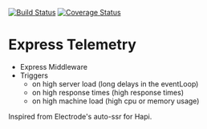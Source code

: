 [![Build Status](https://travis-ci.org/Bamieh/express-telemetry.svg?branch=master)](https://travis-ci.org/Bamieh/express-telemetry)
[![Coverage Status](https://coveralls.io/repos/github/Bamieh/express-telemetry/badge.svg?branch=master)](https://coveralls.io/github/Bamieh/express-telemetry?branch=master)

# Express Telemetry

- Express Middleware
- Triggers
  - on high server load (long delays in the eventLoop)
  - on high response times (high response times)
  - on high machine load (high cpu or memory usage)


Inspired from Electrode's auto-ssr for Hapi.
